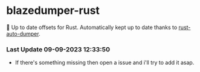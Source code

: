 # blazedumper-rust

🚀 Up to date offsets for Rust. Automatically kept up to date thanks to [rust-auto-dumper](https://github.com/Akandesh/rust-auto-dumper).


### Last Update 09-09-2023 12:33:50
- If there's something missing then open a issue and i'll try to add it asap.